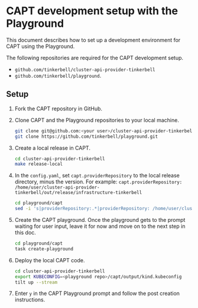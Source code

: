 # CAPT development setup with the Playground

This document describes how to set up a development environment for CAPT using the Playground.

The following repositories are required for the CAPT development setup.

- `github.com/tinkerbell/cluster-api-provider-tinkerbell`
- `github.com/tinkerbell/playground`.

## Setup

1. Fork the CAPT repository in GitHub.
1. Clone CAPT and the Playground repositories to your local machine.

    ```bash
    git clone git@github.com:<your user>/cluster-api-provider-tinkerbell.git
    git clone https://github.com/tinkerbell/playground.git
    ```

1. Create a local release in CAPT.

    ```bash
    cd cluster-api-provider-tinkerbell
    make release-local
    ```

1. In the `config.yaml`, set `capt.providerRepository` to the local release directory, minus the version. For example: `capt.providerRepository: /home/user/cluster-api-provider-tinkerbell/out/release/infrastructure-tinkerbell`

    ```bash
    cd playground/capt
    sed -i 's|providerRepository:.*|providerRepository: /home/user/cluster-api-provider-tinkerbell/out/release/infrastructure-tinkerbell|' config.yaml
    ```

1. Create the CAPT playground. Once the playground gets to the prompt waiting for user input, leave it for now and move on to the next step in this doc.

    ```bash
    cd playground/capt
    task create-playground
    ```

1. Deploy the local CAPT code.

    ```bash
    cd cluster-api-provider-tinkerbell
    export KUBECONFIG=<playground repo>/capt/output/kind.kubeconfig
    tilt up --stream
    ```

1. Enter `y` in the CAPT Playground prompt and follow the post creation instructions.
